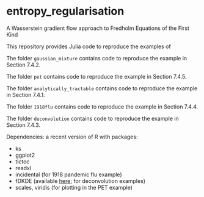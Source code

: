 # entropy_regularisation

A Wasserstein gradient flow approach to Fredholm Equations of the First Kind

This repository provides Julia code to reproduce the examples of 

The folder `gaussian_mixture` contains code to reproduce the example in Section 7.4.2. 

The folder `pet` contains code to reproduce the example in Section 7.4.5.

The folder `analytically_tractable` contains code to reproduce the example in Section 7.4.1.
 
The folder `1918flu` contains code to reproduce the example in Section 7.4.4.
 
The folder `deconvolution` contains code to reproduce the example in Section 7.4.3.
 
Dependencies: a recent version of R with packages:
* ks
* ggplot2
* tictoc
* readxl
* incidental (for 1918 pandemic flu example)
* fDKDE (available [here](https://researchers.ms.unimelb.edu.au/~aurored/links.html#Code); for deconvolution examples)
* scales, viridis (for plotting in the PET example)